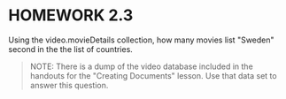 # HOMEWORK 2.3

Using the video.movieDetails collection, how many movies list "Sweden" second in the the list of countries.

> NOTE: There is a dump of the video database included in the handouts for the "Creating Documents" lesson. Use that data set to answer this question.